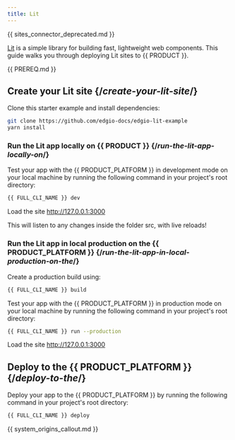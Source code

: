 ```yaml
---
title: Lit
---
```


{{ sites_connector_deprecated.md }}

[Lit](https://lit.dev/) is a simple library for building fast, lightweight web components. This guide walks you through deploying Lit sites to {{ PRODUCT }}.

<!-- ## Example {/*example*/}

<ExampleButtons
  title="Lit"
  siteUrl="https://layer0-docs-layer0-lit-example-default.layer0-limelight.link"
  repoUrl="https://github.com/edgio-docs/edgio-lit-example" 
  deployFromRepo
/> -->

{{ PREREQ.md }}

## Create your Lit site {/*create-your-lit-site*/}

Clone this starter example and install dependencies:

```bash
git clone https://github.com/edgio-docs/edgio-lit-example
yarn install
```

### Run the Lit app locally on {{ PRODUCT }} {/*run-the-lit-app-locally-on*/}

Test your app with the {{ PRODUCT_PLATFORM }} in development mode on your local machine by running the following command in your project's root directory:

```bash
{{ FULL_CLI_NAME }} dev
```

Load the site http://127.0.0.1:3000

This will listen to any changes inside the folder src, with live reloads!

### Run the Lit app in local production on the {{ PRODUCT_PLATFORM }} {/*run-the-lit-app-in-local-production-on-the*/}

Create a production build using:
```bash
{{ FULL_CLI_NAME }} build
```

Test your app with the {{ PRODUCT_PLATFORM }} in production mode on your local machine by running the following command in your project's root directory:

```bash
{{ FULL_CLI_NAME }} run --production
```

Load the site http://127.0.0.1:3000

## Deploy to the {{ PRODUCT_PLATFORM }} {/*deploy-to-the*/}

Deploy your app to the {{ PRODUCT_PLATFORM }} by running the following command in your project's root directory:

```bash
{{ FULL_CLI_NAME }} deploy
```

{{ system_origins_callout.md }}
